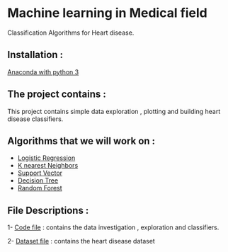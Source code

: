 # Machine learning in Medical field
Classification Algorithms for Heart disease.

## Installation :
[Anaconda with python 3](https://docs.anaconda.com/anaconda/install/) 


## The project contains :
This project contains simple data exploration , plotting and building heart disease classifiers.

## Algorithms that we will work on :
- [Logistic Regression](https://scikit-learn.org/stable/modules/generated/sklearn.linear_model.LogisticRegression.html)
- [K nearest Neighbors](https://scikit-learn.org/stable/modules/neighbors.html)
- [Support Vector](https://scikit-learn.org/stable/modules/svm.html)
- [Decision Tree](https://scikit-learn.org/stable/modules/generated/sklearn.tree.DecisionTreeClassifier.html)
- [Random Forest](https://scikit-learn.org/stable/modules/generated/sklearn.ensemble.RandomForestClassifier.html)

## File Descriptions : 
1- [Code file](https://github.com/aljawharah-20/Heart-Diseases-Prediction/blob/master/Heart.ipynb) : contains the data investigation , exploration and classifiers. 

2- [Dataset file](https://github.com/aljawharah-20/Heart-Diseases-Prediction/blob/master/heart.csv) : contains the heart disease dataset
